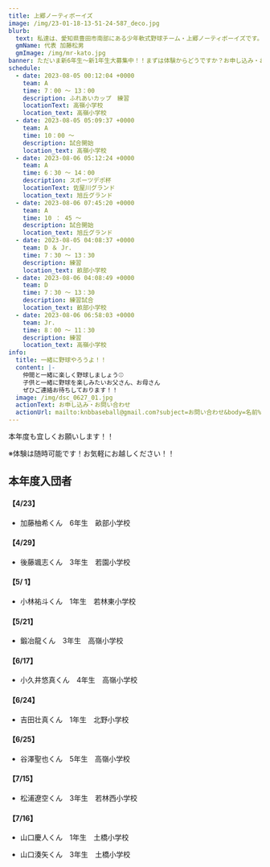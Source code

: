```yaml
---
title: 上郷ノーティボーイズ
image: /img/23-01-18-13-51-24-587_deco.jpg
blurb:
  text: 私達は、愛知県豊田市南部にある少年軟式野球チーム・上郷ノーティボーイズです。野球を愛する少年・少女達の夢を育み、軟式野球を正しく指導し、体力向上と礼儀を養成します。また、親友同士の友情と交歓の場を与え、規則正しい明朗な少年・少女を育成することを目的としています。
  gmName: 代表 加藤松男
  gmImage: /img/mr-kato.jpg
banner: ただいま新6年生～新1年生大募集中！！まずは体験からどうですか？お申し込み・お問い合わせはお気軽にどうぞ！！
schedule:
  - date: 2023-08-05 00:12:04 +0000
    team: A
    time: 7：00 ～ 13：00
    description: ふれあいカップ　練習
    locationText: 高嶺小学校
    location_text: 高嶺小学校
  - date: 2023-08-05 05:09:37 +0000
    team: A
    time: 10：00 ～
    description: 試合開始
    location_text: 高嶺小学校
  - date: 2023-08-06 05:12:24 +0000
    team: A
    time: 6：30 ～ 14：00
    description: スポーツデポ杯
    locationText: 佐屋川グランド
    location_text: 旭丘グランド
  - date: 2023-08-06 07:45:20 +0000
    team: A
    time: 10 ： 45 ～
    description: 試合開始
    location_text: 旭丘グランド
  - date: 2023-08-05 04:08:37 +0000
    team: D ＆ Jr.
    time: 7：30 ～ 13：30
    description: 練習
    location_text: 畝部小学校
  - date: 2023-08-06 04:08:49 +0000
    team: D
    time: 7：30 ～ 13：30
    description: 練習試合
    location_text: 畝部小学校
  - date: 2023-08-06 06:58:03 +0000
    team: Jr.
    time: 8：00 ～ 11：30
    description: 練習
    location_text: 高嶺小学校
info:
  title: 一緒に野球やろうよ！！
  content: |-
    仲間と一緒に楽しく野球しましょう⚾
    子供と一緒に野球を楽しみたいお父さん、お母さん
    ぜひご連絡お待ちしております！！
  image: /img/dsc_0627_01.jpg
  actionText: お申し込み・お問い合わせ
  actionUrl: mailto:knbbaseball@gmail.com?subject=お問い合わせ&body=名前%20%3A%0D%0Aふりがな%20%3A%0D%0A電話%20%3A%0D%0A学校名%20%3A%0D%0A学年%20%3A%0D%0Aお問い合せ内容%20%3A（例、体験・見学・入団希望）
---
```

本年度も宜しくお願いします！！


※体験は随時可能です！お気軽にお越しください！！

## 本年度入団者

#### 【4/23】

* 加藤柚希くん　6年生　畝部小学校

#### 【4/29】

* 後藤颯志くん　3年生　若園小学校

#### 【5/ 1】

* 小林祐斗くん　1年生　若林東小学校

#### 【5/21】

* 鍛冶龍くん　3年生　高嶺小学校

#### 【6/17】

* 小久井悠真くん　4年生　高嶺小学校

#### 【6/24】

* 吉田壮真くん　1年生　北野小学校

#### 【6/25】

* 谷澤聖也くん　5年生　高嶺小学校

#### 【7/15】

* 松浦遼空くん　3年生　若林西小学校

#### 【7/16】

* 山口慶人くん　1年生　土橋小学校

* 山口湊矢くん　3年生　土橋小学校